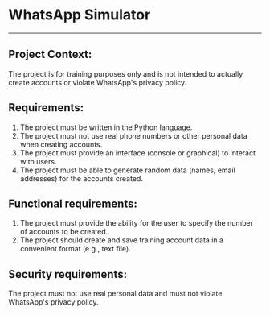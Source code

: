 # WhatsApp Simulator

---

## Project Context:

The project is for training purposes only and is not intended to actually create accounts or violate WhatsApp's privacy
policy.

## Requirements:

1. The project must be written in the Python language.
2. The project must not use real phone numbers or other personal data when creating accounts.
3. The project must provide an interface (console or graphical) to interact with users.
4. The project must be able to generate random data (names, email addresses) for the accounts created.

## Functional requirements:

1. The project must provide the ability for the user to specify the number of accounts to be created.
2. The project should create and save training account data in a convenient format (e.g., text file).

## Security requirements:

The project must not use real personal data and must not violate WhatsApp's privacy policy.